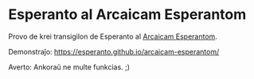 # Esperanto al Arcaicam Esperantom

Provo de krei transigilon de Esperanto al [Arcaicam Esperantom](https://eo.wikipedia.org/wiki/Arcaicam_Esperantom). 

Demonstraĵo: https://esperanto.github.io/arcaicam-esperantom/

Averto: Ankoraŭ ne multe funkcias. ;)

